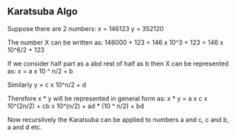 ## Karatsuba Algo
Suppose there are 2 numbers:
x = 146123
y = 352120

The number X can be written as: 146000 + 123
 = 146 x 10^3 + 123
 = 146 x 10^6/2 + 123

If we consider half part as a abd rest of half as b then X can be represented as:
x = a x 10 ^ n/2 + b

Similarly y = c x 10^n/2 + d

Therefore x * y will be represented in general form as:
x * y = a x c x 10^(2n/2) + cb x 10^(n/2) + ad * (10 ^ n/2) + bd

Now recursilvely the Karatsuba can be applied to numbers a and c, c and b, a and d etc.
